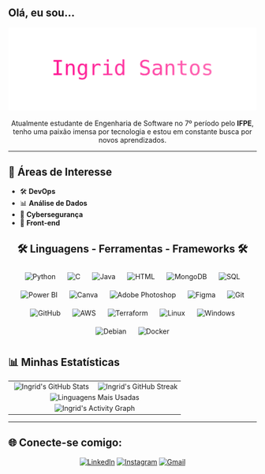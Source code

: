 ## Olá, eu sou...

<div align="center">
  
<img src="https://raw.githubusercontent.com/ingriidssantoss/ingriidssantoss/main/nome-animado.svg" alt="INGRID SANTOS" width="600"/>


Atualmente estudante de Engenharia de Software no 7º período pelo **IFPE**, tenho uma paixão imensa por tecnologia e estou em constante busca por novos aprendizados. 

</div>

---

## 🚀 Áreas de Interesse

- 🛠️ **DevOps**
- 📊 **Análise de Dados**
- 🤖 **Cybersegurança**
- 🎨 **Front-end**

<div align="center">
  
## 🛠️ Linguagens - Ferramentas - Frameworks 🛠️

<img src="https://img.icons8.com/color/48/000000/python.png" alt="Python" style="margin: 10px;"/>
<img src="https://img.icons8.com/color/48/000000/c-programming.png" alt="C" style="margin: 10px;"/>
<img src="https://img.icons8.com/color/48/000000/java-coffee-cup-logo.png" alt="Java" style="margin: 10px;"/>
<img src="https://img.icons8.com/color/48/000000/html-5--v1.png" alt="HTML" style="margin: 10px;"/>
<img src="https://img.icons8.com/color/48/000000/mongodb.png" alt="MongoDB" style="margin: 10px;"/>
<img src="https://img.icons8.com/color/48/000000/sql.png" alt="SQL" style="margin: 10px;"/>
<img src="https://img.icons8.com/color/48/000000/power-bi.png" alt="Power BI" style="margin: 10px;"/>
<img src="https://img.icons8.com/color/48/000000/canva.png" alt="Canva" style="margin: 10px;"/>
<img src="https://img.icons8.com/color/48/000000/adobe-photoshop.png" alt="Adobe Photoshop" style="margin: 10px;"/>
<img src="https://img.icons8.com/color/48/000000/figma--v1.png" alt="Figma" style="margin: 10px;"/>
<img src="https://img.icons8.com/color/48/000000/git.png" alt="Git" style="margin: 10px;"/>
<img src="https://img.icons8.com/ios-glyphs/48/000000/github.png" alt="GitHub" style="margin: 10px;"/>
<img src="https://img.icons8.com/color/48/000000/amazon-web-services.png" alt="AWS" style="margin: 10px;"/>
<img src="https://img.icons8.com/color/48/000000/terraform.png" alt="Terraform" style="margin: 10px;"/>
<img src="https://img.icons8.com/color/48/000000/linux.png" alt="Linux" style="margin: 10px;"/>
<img src="https://img.icons8.com/color/48/000000/windows-logo.png" alt="Windows" style="margin: 10px;"/>
<img src="https://img.icons8.com/color/48/000000/debian.png" alt="Debian" style="margin: 10px;"/>
<img src="https://img.icons8.com/color/48/000000/docker.png" alt="Docker" style="margin: 10px;"/>

</div>

## 📊 Minhas Estatísticas

<div align="center">

<table>
  <tr>
    <td align="center" width="50%">
      <img src="https://github-readme-stats.vercel.app/api?username=ingriidssantoss&show_icons=true&theme=radical&hide=issues" alt="Ingrid's GitHub Stats" style="width: 390px;"/>
    </td>
    <td align="center" width="50%">
      <img src="https://streak-stats.demolab.com?user=ingriidssantoss&theme=radical&hide_border=true" alt="Ingrid's GitHub Streak" style="width: 390px;"/>
    </td>
  </tr>
  <tr>
    <td align="center" colspan="2">
      <img src="https://github-readme-stats.vercel.app/api/top-langs/?username=ingriidssantoss&layout=compact&theme=radical" alt="Linguagens Mais Usadas" style="width: 400px;"/>
    </td>
  </tr>
  <tr>
    <td align="center" colspan="2">
      <img src="https://github-readme-activity-graph.vercel.app/graph?username=ingriidssantoss&theme=radical&hide_border=true" alt="Ingrid's Activity Graph" style="width: 800px;"/>
    </td>
  </tr>
</table>

</div>

---

## 🌐 Conecte-se comigo:

<div align="center">

[![LinkedIn](https://img.shields.io/badge/LinkedIn-0077B5?style=for-the-badge&logo=linkedin&logoColor=white)](https://www.linkedin.com/in/ingriidssantos/)
[![Instagram](https://img.shields.io/badge/Instagram-E4405F?style=for-the-badge&logo=instagram&logoColor=white)](https://www.instagram.com/ingriidssantos/)
[![Gmail](https://img.shields.io/badge/Gmail-D14836?style=for-the-badge&logo=gmail&logoColor=white)](mailto:ingrid.lauanne@gmail.com)

</div>
